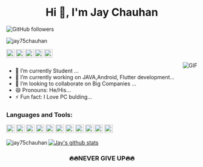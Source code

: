 <h1 align="center">Hi 👋, I'm Jay Chauhan</h1>


![GitHub followers](https://img.shields.io/github/followers/jay75chauhan?logo=GitHub&style=for-the-badge)


<p align="left"> <img src="https://komarev.com/ghpvc/?username=jay75chauhan&label=Views&color=blue&style=plastic" alt="jay75chauhan" /> </p>


<a href="https://www.linkedin.com/in/jay-chauhan-8a1397170/"/>
  <img align="left" alt="jay's Linkdein" width="22px" src="https://cdn.jsdelivr.net/npm/simple-icons@v3/icons/linkedin.svg" />
</a>
<a href="https://twitter.com/jay75chauhan">
  <img align="left" alt="jay's Twitter" width="22px" src="https://cdn.jsdelivr.net/npm/simple-icons@v3/icons/twitter.svg" />
</a>
<a href="https://github.com/jay75chauhan"/>
  <img align="left" alt="jay's Github" width="22px" src="https://cdn.jsdelivr.net/npm/simple-icons@v3/icons/github.svg" />
</a>
<a href="https://www.instagram.com/jay_chauhan_75"/>
  <img align="left" alt="jay's Instagram" width="22px" src="https://cdn.jsdelivr.net/npm/simple-icons@v3/icons/instagram.svg" />
</a>
<a href="https://www.youtube.com/channel/UC79Bge1oNeDpDzMc15k7Cjg"/>
  <img align="left" alt="jay's Youtube" width="22px" src="https://cdn.jsdelivr.net/npm/simple-icons@v3/icons/youtube.svg" />
</a>

<br/>
<br/>
 <img align="right" alt="GIF" src="https://media.giphy.com/media/17b875GGvV9m9sLmNc/giphy.gif" />



- 🔭 I’m currently Student ...
- 🌱 I’m currently working on JAVA,Android, Flutter development...
- 👯 I’m looking to collaborate on Big Companies ...
- 😄 Pronouns: He/His...
- ⚡ Fun fact: I Love PC bulding...

 
### Languages and Tools:

<p align="left">
 <img src="https://www.vectorlogo.zone/logos/java/java-icon.svg" alt="java" width="22" height="22"/>  
 <img src="https://www.vectorlogo.zone/logos/python/python-icon.svg" alt="py" width="22" height="22"/>  
 <img src="https://www.vectorlogo.zone/logos/android/android-icon.svg" alt="android" width="22" height="22"/> 
 <img src="https://www.vectorlogo.zone/logos/flutterio/flutterio-icon.svg" alt="android" width="22" height="22"/> 
 <img src="https://www.vectorlogo.zone/logos/kotlinlang/kotlinlang-icon.svg" alt="kotlin" width="22" height="22"/>  
 <img src="https://www.vectorlogo.zone/logos/dartlang/dartlang-icon.svg" alt="dart" width="22" height="22"/>
 <img src="https://www.vectorlogo.zone/logos/firebase/firebase-icon.svg" alt="firebase" width="22" height="22"/>  
 <img src="https://www.vectorlogo.zone/logos/git-scm/git-scm-icon.svg" alt="git" width="22" height="22"/>
 <img src="https://www.vectorlogo.zone/logos/google_cloud/google_cloud-icon.svg" alt="gcloud" width="22" height="22"/>  
 <img src="https://www.vectorlogo.zone/logos/linux/linux-icon.svg" alt="linux" width="22" height="22"/>  
  <img src="https://www.vectorlogo.zone/logos/cloudflare/cloudflare-icon.svg" alt="cloud" width="22" height="22"/>  
 
  
</p>


<p><img align="left" src="https://github-readme-stats.vercel.app/api/top-langs/?username=jay75chauhan&layout=compact&hide=html" alt="jay75chauhan" /></p>

</p>


<a href="https://github.com/jay75chauhan">
 <img align="center" src="https://github-readme-stats.vercel.app/api?username=jay75chauhan&show_icons=true&theme=light&line_height=27" alt="Jay's github stats"/>
</a>




<div align="center">

### 🔥🔥NEVER GIVE UP🔥🔥

</div>


